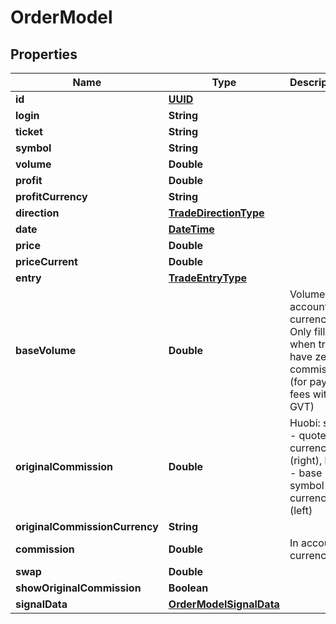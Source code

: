 # OrderModel

## Properties
Name | Type | Description | Notes
------------ | ------------- | ------------- | -------------
**id** | [**UUID**](UUID.md) |  |  [optional]
**login** | **String** |  |  [optional]
**ticket** | **String** |  |  [optional]
**symbol** | **String** |  |  [optional]
**volume** | **Double** |  |  [optional]
**profit** | **Double** |  |  [optional]
**profitCurrency** | **String** |  |  [optional]
**direction** | [**TradeDirectionType**](TradeDirectionType.md) |  |  [optional]
**date** | [**DateTime**](DateTime.md) |  |  [optional]
**price** | **Double** |  |  [optional]
**priceCurrent** | **Double** |  |  [optional]
**entry** | [**TradeEntryType**](TradeEntryType.md) |  |  [optional]
**baseVolume** | **Double** | Volume in account currency. Only filled when trade have zero commission (for paying fees with GVT) |  [optional]
**originalCommission** | **Double** | Huobi: sell - quote currency (right), buy - base symbol currency (left) |  [optional]
**originalCommissionCurrency** | **String** |  |  [optional]
**commission** | **Double** | In account currency |  [optional]
**swap** | **Double** |  |  [optional]
**showOriginalCommission** | **Boolean** |  |  [optional]
**signalData** | [**OrderModelSignalData**](OrderModelSignalData.md) |  |  [optional]
